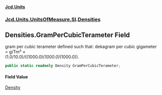 #### [Jcd.Units](index.md 'index')
### [Jcd.Units.UnitsOfMeasure.SI](Jcd.Units.UnitsOfMeasure.SI.md 'Jcd.Units.UnitsOfMeasure.SI').[Densities](Densities.md 'Jcd.Units.UnitsOfMeasure.SI.Densities')

## Densities.GramPerCubicTerameter Field

gram per cubic terameter defined such that: dekagram per cubic gigameter = g/Tm³ ×  
(1.0/10.0)/((1000.0)*(1000.0)*(1000.0)).

```csharp
public static readonly Density GramPerCubicTerameter;
```

#### Field Value
[Density](Density.md 'Jcd.Units.UnitTypes.Density')